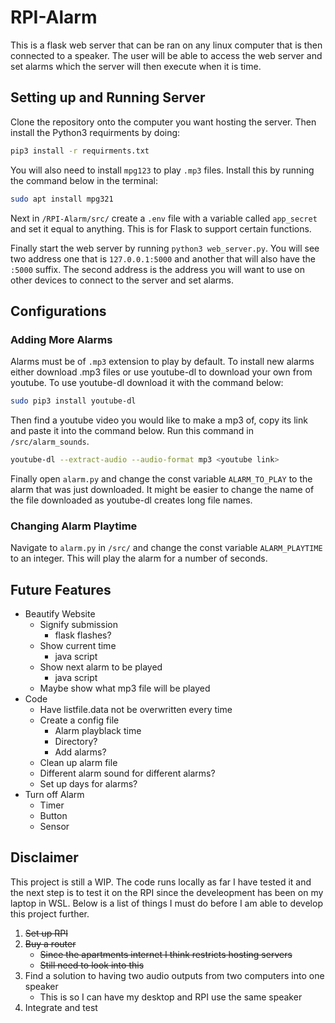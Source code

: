 # RPI-Alarm
This is a flask web server that can be ran on any linux computer that is then connected to a speaker. The user will be able to access the web server and set alarms which the server will then execute when it is time.

## Setting up and Running Server
Clone the repository onto the computer you want hosting the server. Then install the Python3 requirments by doing:

```bash
pip3 install -r requirments.txt
```

You will also need to install `mpg123` to play `.mp3` files. Install this by running the command below in the terminal:

```bash
sudo apt install mpg321
```

Next in `/RPI-Alarm/src/` create a `.env` file with a variable called `app_secret` and set it equal to anything. This is for Flask to support certain functions.

Finally start the web server by running `python3 web_server.py`. You will see two address one that is `127.0.0.1:5000` and another that will also have the `:5000` suffix. The second address is the address you will want to use on other devices to connect to the server and set alarms.

## Configurations

### Adding More Alarms

Alarms must be of `.mp3` extension to play by default. To install new alarms either download .mp3 files or use youtube-dl to download your own from youtube. To use youtube-dl download it with the command below:

```bash
sudo pip3 install youtube-dl
```

Then find a youtube video you would like to make a mp3 of, copy its link and paste it into the command below. Run this command in `/src/alarm_sounds`.

```bash
youtube-dl --extract-audio --audio-format mp3 <youtube link>
```
Finally open `alarm.py` and change the const variable `ALARM_TO_PLAY` to the alarm that was just downloaded. It might be easier to change the name of the file downloaded as youtube-dl creates long file names.


### Changing Alarm Playtime

Navigate to `alarm.py` in `/src/` and change the const variable `ALARM_PLAYTIME` to an integer. This will play the alarm for a number of seconds.

## Future Features

- Beautify Website
    - Signify submission 
        - flask flashes?
    - Show current time
        - java script
    - Show next alarm to be played
        - java script
    - Maybe show what mp3 file will be played
- Code
    - Have listfile.data not be overwritten every time
    - Create a config file
        - Alarm playblack time
        - Directory?
        - Add alarms?
    - Clean up alarm file
    - Different alarm sound for different alarms?
    - Set up days for alarms?
- Turn off Alarm
    - Timer
    - Button
    - Sensor
    
## Disclaimer
This project is still a WIP. The code runs locally as far I have tested it and the next step is to test it on the RPI since the develeopment has been on my laptop in WSL. Below is a list of things I must do before I am able to develop this project further.
1. ~~Set up RPI~~
2. ~~Buy a router~~
    - ~~Since the apartments internet I think restricts hosting servers~~ 
    - ~~Still need to look into this~~
3. Find a solution to having two audio outputs from two computers into one speaker
    - This is so I can have my desktop and RPI use the same speaker
4. Integrate and test


